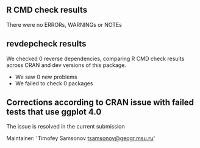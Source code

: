 ## R CMD check results

There were no ERRORs, WARNINGs or NOTEs

## revdepcheck results

We checked 0 reverse dependencies, comparing R CMD check results across CRAN and dev versions of this package.

 * We saw 0 new problems
 * We failed to check 0 packages

## Corrections according to CRAN issue with failed tests that use ggplot 4.0

The issue is resolved in the current submission

Maintainer: 'Timofey Samsonov <tsamsonov@geogr.msu.ru>'